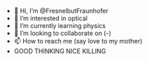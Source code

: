 - 👋 Hi, I’m @FresnelbutFraunhofer
- 👀 I’m interested in optical
- 🌱 I’m currently learning physics
- 💞️ I’m looking to collaborate on (-)
- 📫 How to reach me (say love to my mother)
- GOOD THINKING NICE KILLING

<!---
FresnelbutFraunhofer/FresnelbutFraunhofer is a ✨ special ✨ repository because its `README.md` (this file) appears on your GitHub profile.
You can click the Preview link to take a look at your changes.
--->
